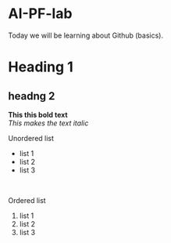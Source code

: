 # AI-PF-lab
Today we will be learning about Github (basics).
# Heading 1
## headng 2
**This this bold text**
<br/>
_This makes the text italic_

Unordered list
- list 1
- list 2
- list 3
<br/>

Ordered list

1. list 1
2. list 2
3. list 3
   
